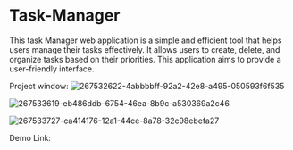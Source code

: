 # Task-Manager
This task Manager web application is a simple and efficient tool that helps users manage their tasks effectively. It allows users to create, delete, and organize tasks based on their priorities. This application aims to provide a user-friendly interface.


Project window:
![267532622-4abbbbff-92a2-42e8-a495-050593f6f535](https://github.com/Aarthi-NA/Task-Manager/assets/136803822/3cf4855f-e640-4f71-8852-c82dfacee0be)

![267533619-eb486ddb-6754-46ea-8b9c-a530369a2c46](https://github.com/Aarthi-NA/Task-Manager/assets/136803822/42ed05fa-a284-4085-89cc-f959be3f1d1d)

![267533727-ca414176-12a1-44ce-8a78-32c98ebefa27](https://github.com/Aarthi-NA/Task-Manager/assets/136803822/5215bf3a-b8ac-481d-a7e7-9d445ec32f73)



Demo Link:


